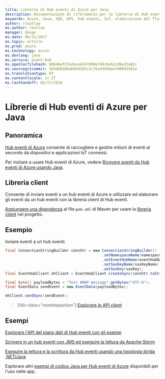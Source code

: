 ```yaml
---
title: Librerie di Hub eventi di Azure per Java
description: Documentazione di riferimento per le librerie di Hub eventi di Azure per Java
keywords: Azure, Java, SDK, API, hub eventi, IoT, elaborazione del flusso
author: rloutlaw
ms.author: routlaw
manager: douge
ms.date: 06/21/2017
ms.topic: article
ms.prod: azure
ms.technology: azure
ms.devlang: java
ms.service: event-hub
ms.openlocfilehash: b6646ef27edace4247090e749c9a52cd6a33a82c
ms.sourcegitcommit: 3d3460289ab6b9165c2cf6a3dd56eafd0692501e
ms.translationtype: HT
ms.contentlocale: it-IT
ms.lasthandoff: 05/17/2018
---
```

# <a name="azure-event-hub-libraries-for-java"></a>Librerie di Hub eventi di Azure per Java

## <a name="overview"></a>Panoramica

[Hub eventi di Azure](/azure/event-hubs/event-hubs-what-is-event-hubs) consente di raccogliere e gestire milioni di eventi al secondo da dispositivi e applicazioni IoT connessi.

Per iniziare a usare Hub eventi di Azure, vedere [Ricevere eventi da Hub eventi di Azure usando Java](/azure/event-hubs/event-hubs-java-get-started-receive-eph).


## <a name="client-library"></a>Libreria client

Consente di inviare eventi a un hub eventi di Azure e utilizzare ed elaborare gli eventi da un hub eventi con la libreria client di Hub eventi.

[Aggiungere una dipendenza](https://maven.apache.org/guides/getting-started/index.html#How_do_I_use_external_dependencies) al file `pom.xml` di Maven per usare la [libreria client](https://mvnrepository.com/artifact/com.microsoft.azure/azure-eventhubs) nel progetto.
 

## <a name="example"></a>Esempio

Inviare eventi a un hub eventi.

```java
final ConnectionStringBuilder connStr = new ConnectionStringBuilder()
                                            .setNamespaceName(namespaceName)
                                            .setEventHubName(eventHubName)
                                            .setSasKeyName(sasKeyName)
                                            .setSasKey(sasKey);
final EventHubClient ehClient = EventHubClient.createSync(connStr.toString());

final byte[] payloadBytes = "Test AMQP message".getBytes("UTF-8");
final EventData sendEvent = new EventData(payloadBytes);

ehClient.sendSync(sendEvent);
```


> [!div class="nextstepaction"]
> [Esplorare le API client](/java/api/overview/azure/eventhubs/client)



## <a name="samples"></a>Esempi

[Esplorare l'API del piano dati di Hub eventi con gli esempi][1]

[Scrivere in un hub eventi con JMS ed eseguire la lettura da Apache Storm][2]

[Eseguire la lettura e la scrittura da Hub eventi usando una topologia ibrida .NET/Java][3] 

[1]: https://github.com/Azure/azure-event-hubs/tree/master/samples/Java
[2]: https://github.com/Azure-Samples/event-hubs-java-storm-sender-jms-receiver
[3]: https://github.com/Azure-Samples/hdinsight-dotnet-java-storm-eventhub

Esplorare altri [esempi di codice Java per Hub eventi di Azure](https://azure.microsoft.com/resources/samples/?platform=java&term=event) disponibili per l'uso nelle app.

